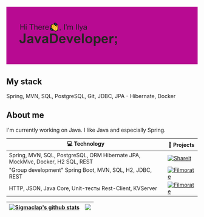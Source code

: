 ![Описание](https://github.com/sigmaclap/sigmaclap/blob/main/header.png?raw=true)
## My stack
Spring, MVN, SQL, PostgreSQL, Git, JDBC, JPA - Hibernate, Docker

## About me
I'm currently working on Java. I like Java and especially Spring.

| 💻 **Technology** | 🚀 **Projects** |
| - | - |
| Spring, MVN, SQL, PostgreSQL, ORM Hibernate JPA, MockMvc, Docker, H2 SQL, REST | [![Shareit](https://img.shields.io/static/v1?label=&message=ShareIt&color=000605&logo=github&logoColor=FFFFFF&labelColor=000605)](https://github.com/sigmaclap/java-shareit) |
| "Group development" Spring Boot, MVN, SQL, H2, JDBC, REST | [![Filmorate](https://img.shields.io/static/v1?label=&message=Filmorate&color=000605&logo=github&logoColor=FFFFFF&labelColor=000605)](https://github.com/sigmaclap/java-filmorate) |
| HTTP, JSON, Java Core, Unit-тесты Rest-Client, KVServer | [![Filmorate](https://img.shields.io/static/v1?label=&message=Filmorate&color=000605&logo=github&logoColor=FFFFFF&labelColor=000605)](https://github.com/sigmaclap/java-filmorate) |



| <a href="https://github.com/sigmaclap/github-readme-stats"><img align="center" src="https://github-readme-stats.vercel.app/api?username=sigmaclap&show_icons=true&include_all_commits=true&theme=buefy&hide_border=true" alt="Sigmaclap's github stats" /></a> | <a href="https://github.com/sigmaclap/github-readme-stats"><img align="center" src="https://github-readme-stats.vercel.app/api/top-langs/?username=sigmaclap&layout=compact&theme=buefy&hide_border=true" /></a> |
| ------------- | ------------- |
